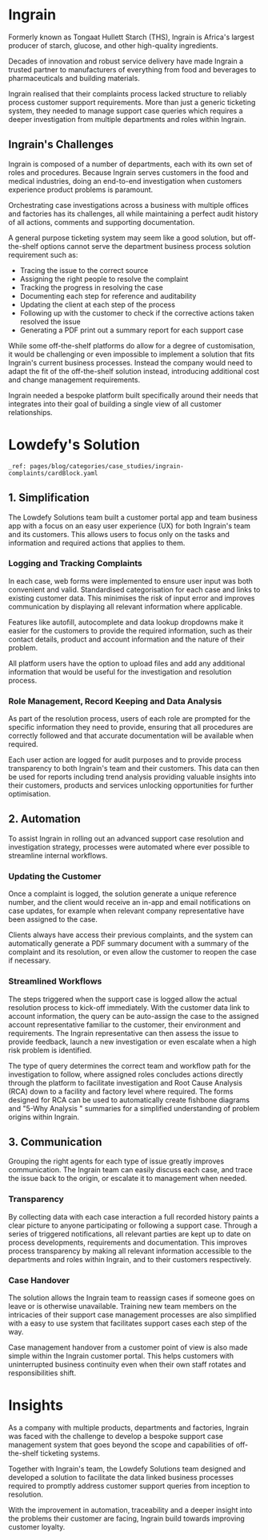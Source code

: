 # Ingrain

Formerly known as Tongaat Hullett Starch (THS), Ingrain is Africa's largest producer of starch, glucose, and other high-quality ingredients.

Decades of innovation and robust service delivery have made Ingrain a trusted partner to manufacturers of everything from food and beverages to pharmaceuticals and building materials.

Ingrain realised that their complaints process lacked structure to reliably process customer support requirements. More than just a generic ticketing system, they needed to manage support case queries which requires a deeper investigation from multiple departments and roles within Ingrain.

## Ingrain's Challenges

Ingrain is composed of a number of departments, each with its own set of roles and procedures. Because Ingrain serves customers in the food and medical industries, doing an end-to-end investigation when customers experience product problems is paramount.

Orchestrating case investigations across a business with multiple offices and factories has its challenges, all while maintaining a perfect audit history of all actions, comments and supporting documentation.

A general purpose ticketing system may seem like a good solution, but off-the-shelf options cannot serve the department business process solution requirement such as:

- Tracing the issue to the correct source
- Assigning the right people to resolve the complaint
- Tracking the progress in resolving the case
- Documenting each step for reference and auditability
- Updating the client at each step of the process
- Following up with the customer to check if the corrective actions taken resolved the issue
- Generating a PDF print out a summary report for each support case

While some off-the-shelf platforms do allow for a degree of customisation, it would be challenging or even impossible to implement a solution that fits Ingrain's current business processes. Instead the company would need to adapt the fit of the off-the-shelf solution instead, introducing additional cost and change management requirements.

Ingrain needed a bespoke platform built specifically around their needs that integrates into their goal of building a single view of all customer relationships.

# Lowdefy's Solution

```ldf
_ref: pages/blog/categories/case_studies/ingrain-complaints/cardBlock.yaml
```

## 1. Simplification

The Lowdefy Solutions team built a customer portal app and team business app with a focus on an easy user experience (UX) for both Ingrain's team and its customers. This allows users to focus only on the tasks and information and required actions that applies to them.

### Logging and Tracking Complaints

In each case, web forms were implemented to ensure user input was both convenient and valid. Standardised categorisation for each case and links to existing customer data. This minimises the risk of input error and improves communication by displaying all relevant information where applicable.

Features like autofill, autocomplete and data lookup dropdowns make it easier for the customers to provide the required information, such as their contact details, product and account information and the nature of their problem.

All platform users have the option to upload files and add any additional information that would be useful for the investigation and resolution process.

### Role Management, Record Keeping and Data Analysis

As part of the resolution process, users of each role are prompted for the specific information they need to provide, ensuring that all procedures are correctly followed and that accurate documentation will be available when required.

Each user action are logged for audit purposes and to provide process transparency to both Ingrain's team and their customers. This data can then be used for reports including trend analysis providing valuable insights into their customers, products and services unlocking opportunities for further optimisation.

## 2. Automation

To assist Ingrain in rolling out an advanced support case resolution and investigation strategy, processes were automated where ever possible to streamline internal workflows.

### Updating the Customer

Once a complaint is logged, the solution generate a unique reference number, and the client would receive an in-app and email notifications on case updates, for example when relevant company representative have been assigned to the case.

Clients always have access their previous complaints, and the system can automatically generate a PDF summary document with a summary of the complaint and its resolution, or even allow the customer to reopen the case if necessary.

### Streamlined Workflows

The steps triggered when the support case is logged allow the actual resolution process to kick-off immediately. With the customer data link to account information, the query can be auto-assign the case to the assigned account representative familiar to the customer, their environment and requirements. The Ingrain representative can then assess the issue to provide feedback, launch a new investigation or even escalate when a high risk problem is identified.

The type of query determines the correct team and workflow path for the investigation to follow, where assigned roles concludes actions directly through the platform to facilitate investigation and Root Cause Analysis (RCA) down to a facility and factory level where required. The forms designed for RCA can be used to automatically create fishbone diagrams and "5-Why Analysis " summaries for a simplified understanding of problem origins within Ingrain.

## 3. Communication

Grouping the right agents for each type of issue greatly improves communication. The Ingrain team can easily discuss each case, and trace the issue back to the origin, or escalate it to management when needed.

### Transparency

By collecting data with each case interaction a full recorded history paints a clear picture to anyone participating or following a support case. Through a series of triggered notifications, all relevant parties are kept up to date on process developments, requirements and documentation. This improves process transparency by making all relevant information accessible to the departments and roles within Ingrain, and to their customers respectively.

### Case Handover

The solution allows the Ingrain team to reassign cases if someone goes on leave or is otherwise unavailable. Training new team members on the intricacies of their support case management processes are also simplified with a easy to use system that facilitates support cases each step of the way.

Case management handover from a customer point of view is also made simple within the Ingrain customer portal. This helps customers with uninterrupted business continuity even when their own staff rotates and responsibilities shift.

# Insights

As a company with multiple products, departments and factories, Ingrain was faced with the challenge to develop a bespoke support case management system that goes beyond the scope and capabilities of off-the-shelf ticketing systems.

Together with Ingrain's team, the Lowdefy Solutions team designed and developed a solution to facilitate the data linked business processes required to promptly address customer support queries from inception to resolution.

With the improvement in automation, traceability and a deeper insight into the problems their customer are facing, Ingrain build towards improving customer loyalty.
